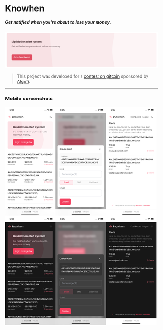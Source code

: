 # Knowhen
##### Get notified when you're about to lose your money.

![knowhen](/readme/hero.png)
> This project was developed for a [contest on gitcoin](https://gitcoin.co/issue/algofiorg/algofi-gitcoin/1/100028540) sponsored by [Algofi](https://algofi.org).
---
### Mobile screenshots
<div style="display:flex">
  <img src="/readme/01.PNG" width="33%" />
  <img src="/readme/02.PNG"  width="33%" />
  <img src="/readme/03.PNG" width="33%" />
</div>
<div style="display:flex">
  <img src="/readme/04.PNG" width="33%" />
  <img src="/readme/05.PNG"  width="33%" />
  <img src="/readme/06.PNG" width="33%" />
</div>
